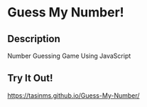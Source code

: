 # Guess My Number!

## Description

Number Guessing Game Using JavaScript

## Try It Out!

https://tasinms.github.io/Guess-My-Number/
